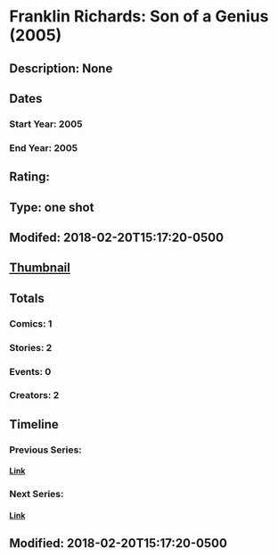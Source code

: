 # Franklin Richards: Son of a Genius (2005)
## Description: None
## Dates
### Start Year: 2005
### End Year: 2005
## Rating: 
## Type: one shot
## Modifed: 2018-02-20T15:17:20-0500
## [Thumbnail](http://i.annihil.us/u/prod/marvel/i/mg/3/c0/5a8c8247e5560.jpg)
## Totals
### Comics: 1
### Stories: 2
### Events: 0
### Creators: 2
## Timeline
### Previous Series: 
#### [Link]()
### Next Series: 
#### [Link]()
## Modified: 2018-02-20T15:17:20-0500